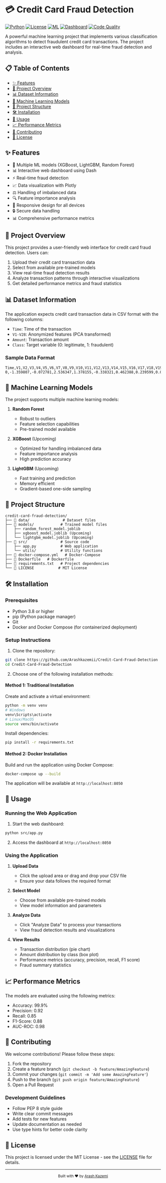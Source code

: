 # 💳 Credit Card Fraud Detection

[![Python](https://img.shields.io/badge/Python-3.8%2B-blue)](https://www.python.org/)
[![License](https://img.shields.io/badge/License-MIT-green.svg)](LICENSE)
[![ML](https://img.shields.io/badge/Machine%20Learning-XGBoost%2C%20LightGBM-orange)](https://xgboost.ai/)
[![Dashboard](https://img.shields.io/badge/Dashboard-Dash-purple)](https://dash.plotly.com/)
[![Code Quality](https://img.shields.io/badge/code%20style-black-000000.svg)](https://github.com/psf/black)

A powerful machine learning project that implements various classification algorithms to detect fraudulent credit card transactions. The project includes an interactive web dashboard for real-time fraud detection and analysis.

## 📋 Table of Contents

- [✨ Features](#-features)
- [🎯 Project Overview](#-project-overview)
- [📊 Dataset Information](#-dataset-information)
- [🤖 Machine Learning Models](#-machine-learning-models)
- [📁 Project Structure](#-project-structure)
- [🛠️ Installation](#-installation)
- [🚀 Usage](#-usage)
- [📈 Performance Metrics](#-performance-metrics)
- [🤝 Contributing](#-contributing)
- [📝 License](#-license)

## ✨ Features

- 🚀 Multiple ML models (XGBoost, LightGBM, Random Forest)
- 📊 Interactive web dashboard using Dash
- ⚡ Real-time fraud detection
- 📈 Data visualization with Plotly
- ⚖️ Handling of imbalanced data
- 🔍 Feature importance analysis
- 📱 Responsive design for all devices
- 🔒 Secure data handling
- 📊 Comprehensive performance metrics

## 🎯 Project Overview

This project provides a user-friendly web interface for credit card fraud detection. Users can:

1. Upload their credit card transaction data
2. Select from available pre-trained models
3. View real-time fraud detection results
4. Analyze transaction patterns through interactive visualizations
5. Get detailed performance metrics and fraud statistics

## 📊 Dataset Information

The application expects credit card transaction data in CSV format with the following columns:

- `Time`: Time of the transaction
- `V1-V28`: Anonymized features (PCA transformed)
- `Amount`: Transaction amount
- `Class`: Target variable (0: legitimate, 1: fraudulent)

### Sample Data Format
```csv
Time,V1,V2,V3,V4,V5,V6,V7,V8,V9,V10,V11,V12,V13,V14,V15,V16,V17,V18,V19,V20,V21,V22,V23,V24,V25,V26,V27,V28,Amount,Class
0,-1.359807,-0.072781,2.536347,1.378155,-0.338321,0.462388,0.239599,0.098698,0.363787,0.090794,-0.551600,-0.617801,-0.991390,-0.311169,1.468177,-0.470401,0.207971,0.025791,0.403993,0.251412,-0.018307,0.277838,-0.110474,0.066928,0.128539,-0.189115,0.133558,-0.021053,149.62,0
```

## 🤖 Machine Learning Models

The project supports multiple machine learning models:

1. **Random Forest**
   - Robust to outliers
   - Feature selection capabilities
   - Pre-trained model available

2. **XGBoost** (Upcoming)
   - Optimized for handling imbalanced data
   - Feature importance analysis
   - High prediction accuracy

3. **LightGBM** (Upcoming)
   - Fast training and prediction
   - Memory efficient
   - Gradient-based one-side sampling

## 📁 Project Structure

```
credit-card-fraud-detection/
├── 📂 data/               # Dataset files
├── 📂 models/            # Trained model files
│   ├── random_forest_model.joblib
│   ├── xgboost_model.joblib (Upcoming)
│   └── lightgbm_model.joblib (Upcoming)
├── 📂 src/               # Source code
│   ├── app.py           # Web application
│   └── utils/           # Utility functions
├── 📄 docker-compose.yml   # Docker-Compose 
├── 📄 Dockerfile   # Dockerfile
├── 📄 requirements.txt   # Project dependencies
└── 📄 LICENSE           # MIT License
```

## 🛠️ Installation

### Prerequisites

- Python 3.8 or higher
- pip (Python package manager)
- Git
- Docker and Docker Compose (for containerized deployment)

### Setup Instructions

1. Clone the repository:
```bash
git clone https://github.com/Arashkazemii/Credit-Card-Fraud-Detection
cd Credit-Card-Fraud-Detection
```

2. Choose one of the following installation methods:

#### Method 1: Traditional Installation
Create and activate a virtual environment:
```bash
python -m venv venv
# Windows
venv\Scripts\activate
# Linux/MacOS
source venv/bin/activate
```

Install dependencies:
```bash
pip install -r requirements.txt
```

#### Method 2: Docker Installation
Build and run the application using Docker Compose:
```bash
docker-compose up --build
```

The application will be available at `http://localhost:8050`

## 🚀 Usage

### Running the Web Application

1. Start the web dashboard:
```bash
python src/app.py
```

2. Access the dashboard at `http://localhost:8050`

### Using the Application

1. **Upload Data**
   - Click the upload area or drag and drop your CSV file
   - Ensure your data follows the required format

2. **Select Model**
   - Choose from available pre-trained models
   - View model information and parameters

3. **Analyze Data**
   - Click "Analyze Data" to process your transactions
   - View fraud detection results and visualizations

4. **View Results**
   - Transaction distribution (pie chart)
   - Amount distribution by class (box plot)
   - Performance metrics (accuracy, precision, recall, F1 score)
   - Fraud summary statistics

## 📈 Performance Metrics

The models are evaluated using the following metrics:

- Accuracy: 99.9%
- Precision: 0.92
- Recall: 0.85
- F1-Score: 0.88
- AUC-ROC: 0.98

## 🤝 Contributing

We welcome contributions! Please follow these steps:

1. Fork the repository
2. Create a feature branch (`git checkout -b feature/AmazingFeature`)
3. Commit your changes (`git commit -m 'Add some AmazingFeature'`)
4. Push to the branch (`git push origin feature/AmazingFeature`)
5. Open a Pull Request

### Development Guidelines

- Follow PEP 8 style guide
- Write clear commit messages
- Add tests for new features
- Update documentation as needed
- Use type hints for better code clarity

## 📝 License

This project is licensed under the MIT License - see the [LICENSE](LICENSE) file for details.

---

<div align="center">
  <sub>Built with ❤️ by <a href="https://github.com/Arashkazemii">Arash Kazemi</a></sub>
</div>